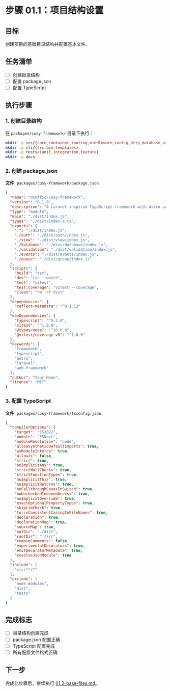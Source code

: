 # 步骤 01.1：项目结构设置

## 目标
创建项目的基础目录结构并配置基本文件。

## 任务清单
- [ ] 创建目录结构
- [ ] 配置 package.json
- [ ] 配置 TypeScript

## 执行步骤

### 1. 创建目录结构

在 `packages/cosy-framework/` 目录下执行：

```bash
mkdir -p src/{core,container,routing,middleware,config,http,database,orm,migrations,auth,validation,events,queue,view,cache,logging,types}
mkdir -p cli/{src,bin,templates}
mkdir -p tests/{unit,integration,feature}
mkdir -p docs
```

### 2. 创建 package.json

**文件**: `packages/cosy-framework/package.json`

```json
{
  "name": "@coffic/cosy-framework",
  "version": "0.1.0",
  "description": "A Laravel-inspired TypeScript framework with Astro and Cosy-UI integration",
  "type": "module",
  "main": "./dist/index.js",
  "types": "./dist/index.d.ts",
  "exports": {
    ".": "./dist/index.js",
    "./auth": "./dist/auth/index.js",
    "./view": "./dist/view/index.js",
    "./database": "./dist/database/index.js",
    "./validation": "./dist/validation/index.js",
    "./events": "./dist/events/index.js",
    "./queue": "./dist/queue/index.js"
  },
  "scripts": {
    "build": "tsc",
    "dev": "tsc --watch",
    "test": "vitest",
    "test:coverage": "vitest --coverage",
    "clean": "rm -rf dist"
  },
  "dependencies": {
    "reflect-metadata": "^0.1.13"
  },
  "devDependencies": {
    "typescript": "^5.3.0",
    "vitest": "^1.0.0",
    "@types/node": "^20.0.0",
    "@vitest/coverage-v8": "^1.0.0"
  },
  "keywords": [
    "framework",
    "typescript",
    "astro",
    "laravel",
    "web-framework"
  ],
  "author": "Your Name",
  "license": "MIT"
}
```

### 3. 配置 TypeScript

**文件**: `packages/cosy-framework/tsconfig.json`

```json
{
  "compilerOptions": {
    "target": "ES2022",
    "module": "ESNext",
    "moduleResolution": "node",
    "allowSyntheticDefaultImports": true,
    "esModuleInterop": true,
    "allowJs": false,
    "strict": true,
    "noImplicitAny": true,
    "strictNullChecks": true,
    "strictFunctionTypes": true,
    "noImplicitThis": true,
    "noImplicitReturns": true,
    "noFallthroughCasesInSwitch": true,
    "noUncheckedIndexedAccess": true,
    "noImplicitOverride": true,
    "exactOptionalPropertyTypes": true,
    "skipLibCheck": true,
    "forceConsistentCasingInFileNames": true,
    "declaration": true,
    "declarationMap": true,
    "sourceMap": true,
    "outDir": "./dist",
    "rootDir": "./src",
    "removeComments": false,
    "experimentalDecorators": true,
    "emitDecoratorMetadata": true,
    "resolveJsonModule": true
  },
  "include": [
    "src/**/*"
  ],
  "exclude": [
    "node_modules",
    "dist",
    "tests"
  ]
}
```

## 完成标志
- [ ] 目录结构创建完成
- [ ] package.json 配置正确
- [ ] TypeScript 配置完成
- [ ] 所有配置文件格式正确

## 下一步
完成此步骤后，继续执行 [01.2-base-files.md](./01.2-base-files.md)。 
